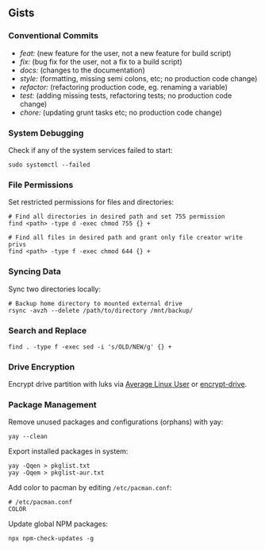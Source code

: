 ## Gists

### Conventional Commits

- *feat:* (new feature for the user, not a new feature for build script)
- *fix:* (bug fix for the user, not a fix to a build script)
- *docs:* (changes to the documentation)
- *style:* (formatting, missing semi colons, etc; no production code change)
- *refactor:* (refactoring production code, eg. renaming a variable)
- *test:* (adding missing tests, refactoring tests; no production code change)
- *chore:* (updating grunt tasks etc; no production code change)


### System Debugging

Check if any of the system services failed to start:

```shell
sudo systemctl --failed
```

### File Permissions

Set restricted permissions for files and directories:

```shell
# Find all directories in desired path and set 755 permission
find <path> -type d -exec chmod 755 {} +

# Find all files in desired path and grant only file creator write privs
find <path> -type f -exec chmod 644 {} +
```

### Syncing Data

Sync two directories locally:

```shell
# Backup home directory to mounted external drive
rsync -avzh --delete /path/to/directory /mnt/backup/
```

### Search and Replace

```shell
find . -type f -exec sed -i 's/OLD/NEW/g' {} +
```

### Drive Encryption

Encrypt drive partition with luks via [Average Linux User](https://www.youtube.com/watch?v=ch-wzDyo-wU) or [encrypt-drive](./help/guides/encrypt-drive.txt).


### Package Management

Remove unused packages and configurations (orphans) with yay:

```shell
yay --clean
```
Export installed packages in system:

```shell
yay -Qqen > pkglist.txt
yay -Qqem > pkglist-aur.txt
```

Add color to pacman by editing `/etc/pacman.conf`:

```shell
# /etc/pacman.conf
COLOR
```

Update global NPM packages:

```shell
npx npm-check-updates -g
```
